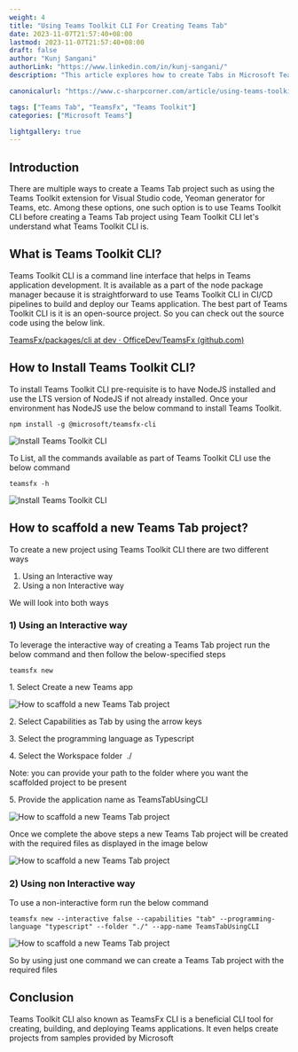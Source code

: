 ```yaml
---
weight: 4
title: "Using Teams Toolkit CLI For Creating Teams Tab"
date: 2023-11-07T21:57:40+08:00
lastmod: 2023-11-07T21:57:40+08:00
draft: false
author: "Kunj Sangani"
authorLink: "https://www.linkedin.com/in/kunj-sangani/"
description: "This article explores how to create Tabs in Microsoft Teams using the Teams Toolkit."

canonicalurl: "https://www.c-sharpcorner.com/article/using-teams-toolkit-cli-for-creating-teams-tab/"

tags: ["Teams Tab", "TeamsFx", "Teams Toolkit"]
categories: ["Microsoft Teams"]

lightgallery: true
---
```

Introduction
------------

There are multiple ways to create a Teams Tab project such as using the Teams Toolkit extension for Visual Studio code, Yeoman generator for Teams, etc. Among these options, one such option is to use Teams Toolkit CLI before creating a Teams Tab project using Team Toolkit CLI let's understand what Teams Toolkit CLI is.

What is Teams Toolkit CLI?
--------------------------

Teams Toolkit CLI is a command line interface that helps in Teams application development. It is available as a part of the node package manager because it is straightforward to use Teams Toolkit CLI in CI/CD pipelines to build and deploy our Teams application. The best part of Teams Toolkit CLI is it is an open-source project. So you can check out the source code using the below link.

[TeamsFx/packages/cli at dev · OfficeDev/TeamsFx (github.com)](https://github.com/OfficeDev/TeamsFx/tree/dev/packages/cli)

How to Install Teams Toolkit CLI?
---------------------------------

To install Teams Toolkit CLI pre-requisite is to have NodeJS installed and use the LTS version of NodeJS if not already installed. Once your environment has NodeJS use the below command to install Teams Toolkit.

```
npm install -g @microsoft/teamsfx-cli
```

![Install Teams Toolkit CLI](https://f4n3x6c5.stackpathcdn.com/article/using-teams-toolkit-cli-for-creating-teams-tab/Images/Image%202.png)

To List, all the commands available as part of Teams Toolkit CLI use the below command

```
teamsfx -h
```

![Install Teams Toolkit CLI](https://f4n3x6c5.stackpathcdn.com/article/using-teams-toolkit-cli-for-creating-teams-tab/Images/Image%203.png)

How to scaffold a new Teams Tab project?
----------------------------------------

To create a new project using Teams Toolkit CLI there are two different ways 

1.  Using an Interactive way
2.  Using a non Interactive way

We will look into both ways

### 1) Using an Interactive way

To leverage the interactive way of creating a Teams Tab project run the below command and then follow the below-specified steps
```
teamsfx new
```
1. Select Create a new Teams app

![How to scaffold a new Teams Tab project](https://f4n3x6c5.stackpathcdn.com/article/using-teams-toolkit-cli-for-creating-teams-tab/Images/Image%204.png)

2. Select Capabilities as Tab by using the arrow keys

3. Select the programming language as Typescript

4. Select the Workspace folder  ./

Note: you can provide your path to the folder where you want the scaffolded project to be present

5. Provide the application name as TeamsTabUsingCLI

![How to scaffold a new Teams Tab project](https://f4n3x6c5.stackpathcdn.com/article/using-teams-toolkit-cli-for-creating-teams-tab/Images/Image%208_1.png)

Once we complete the above steps a new Teams Tab project will be created with the required files as displayed in the image below 

![How to scaffold a new Teams Tab project](https://f4n3x6c5.stackpathcdn.com/article/using-teams-toolkit-cli-for-creating-teams-tab/Images/Image%209.png)

### 2) Using non Interactive way

To use a non-interactive form run the below command
```
teamsfx new --interactive false --capabilities "tab" --programming-language "typescript" --folder "./" --app-name TeamsTabUsingCLI
```

![How to scaffold a new Teams Tab project](https://f4n3x6c5.stackpathcdn.com/article/using-teams-toolkit-cli-for-creating-teams-tab/Images/Image%2010.png)

So by using just one command we can create a Teams Tab project with the required files

Conclusion
----------

Teams Toolkit CLI also known as TeamsFx CLI is a beneficial CLI tool for creating, building, and deploying Teams applications. It even helps create projects from samples provided by Microsoft